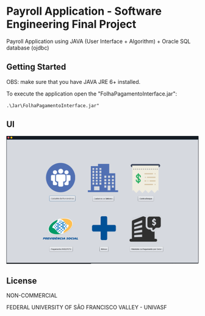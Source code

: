 ﻿# Payroll Application - Software Engineering Final Project

Payroll Application using JAVA (User Interface + Algorithm) + Oracle SQL database (ojdbc)

## Getting Started

OBS: make sure that you have JAVA JRE 6+ installed.

To execute the application open the "FolhaPagamentoInterface.jar":

```
.\Jar\FolhaPagamentoInterface.jar"
```

## UI

<img src="https://github.com/jonascassiano/Payroll-JAVA/blob/master/FolhaPagamentoInterface/UI/1.png" alt="Home" width="800"/> 



## License
 
NON-COMMERCIAL 

FEDERAL UNIVERSITY OF SÃO FRANCISCO VALLEY - UNIVASF
